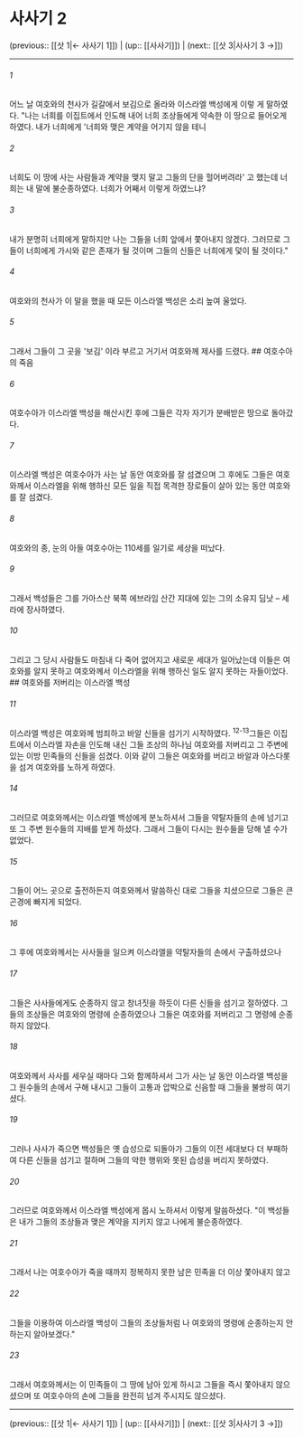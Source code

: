 # 사사기 2

(previous:: [[삿 1|← 사사기 1]]) | (up:: [[사사기]]) | (next:: [[삿 3|사사기 3 →]])

***




###### 1 

어느 날 여호와의 천사가 길갈에서 보김으로 올라와 이스라엘 백성에게 이렇 게 말하였다. "나는 너희를 이집트에서 인도해 내어 너희 조상들에게 약속한 이 땅으로 들어오게 하였다. 내가 너희에게 '너희와 맺은 계약을 어기지 않을 테니 



###### 2 

너희도 이 땅에 사는 사람들과 계약을 맺지 말고 그들의 단을 헐어버려라' 고 했는데 너희는 내 말에 불순종하였다. 너희가 어째서 이렇게 하였느냐? 



###### 3 

내가 분명히 너희에게 말하지만 나는 그들을 너희 앞에서 쫓아내지 않겠다. 그러므로 그들이 너희에게 가시와 같은 존재가 될 것이며 그들의 신들은 너희에게 덫이 될 것이다." 



###### 4 

여호와의 천사가 이 말을 했을 때 모든 이스라엘 백성은 소리 높여 울었다. 



###### 5 

그래서 그들이 그 곳을 '보김' 이라 부르고 거기서 여호와께 제사를 드렸다. ## 여호수아의 죽음 



###### 6 

여호수아가 이스라엘 백성을 해산시킨 후에 그들은 각자 자기가 분배받은 땅으로 돌아갔다. 



###### 7 

이스라엘 백성은 여호수아가 사는 날 동안 여호와를 잘 섬겼으며 그 후에도 그들은 여호와께서 이스라엘을 위해 행하신 모든 일을 직접 목격한 장로들이 살아 있는 동안 여호와를 잘 섬겼다. 



###### 8 

여호와의 종, 눈의 아들 여호수아는 110세를 일기로 세상을 떠났다. 



###### 9 

그래서 백성들은 그를 가아스산 북쪽 에브라임 산간 지대에 있는 그의 소유지 딤낫 – 세라에 장사하였다. 



###### 10 

그리고 그 당시 사람들도 마침내 다 죽어 없어지고 새로운 세대가 일어났는데 이들은 여호와를 알지 못하고 여호와께서 이스라엘을 위해 행하신 일도 알지 못하는 자들이었다. ## 여호와를 저버리는 이스라엘 백성 



###### 11 

이스라엘 백성은 여호와께 범죄하고 바알 신들을 섬기기 시작하였다. <sup class="versenum">12-13</sup>그들은 이집트에서 이스라엘 자손을 인도해 내신 그들 조상의 하나님 여호와를 저버리고 그 주변에 있는 이방 민족들의 신들을 섬겼다. 이와 같이 그들은 여호와를 버리고 바알과 아스다롯을 섬겨 여호와를 노하게 하였다. 



###### 14 

그러므로 여호와께서는 이스라엘 백성에게 분노하셔서 그들을 약탈자들의 손에 넘기고 또 그 주변 원수들의 지배를 받게 하셨다. 그래서 그들이 다시는 원수들을 당해 낼 수가 없었다. 



###### 15 

그들이 어느 곳으로 출전하든지 여호와께서 말씀하신 대로 그들을 치셨으므로 그들은 큰 곤경에 빠지게 되었다. 



###### 16 

그 후에 여호와께서는 사사들을 일으켜 이스라엘을 약탈자들의 손에서 구출하셨으나 



###### 17 

그들은 사사들에게도 순종하지 않고 창녀짓을 하듯이 다른 신들을 섬기고 절하였다. 그들의 조상들은 여호와의 명령에 순종하였으나 그들은 여호와를 저버리고 그 명령에 순종하지 않았다. 



###### 18 

여호와께서 사사를 세우실 때마다 그와 함께하셔서 그가 사는 날 동안 이스라엘 백성을 그 원수들의 손에서 구해 내시고 그들이 고통과 압박으로 신음할 때 그들을 불쌍히 여기셨다. 



###### 19 

그러나 사사가 죽으면 백성들은 옛 습성으로 되돌아가 그들의 이전 세대보다 더 부패하여 다른 신들을 섬기고 절하며 그들의 악한 행위와 못된 습성을 버리지 못하였다. 



###### 20 

그러므로 여호와께서 이스라엘 백성에게 몹시 노하셔서 이렇게 말씀하셨다. "이 백성들은 내가 그들의 조상들과 맺은 계약을 지키지 않고 나에게 불순종하였다. 



###### 21 

그래서 나는 여호수아가 죽을 때까지 정복하지 못한 남은 민족을 더 이상 쫓아내지 않고 



###### 22 

그들을 이용하여 이스라엘 백성이 그들의 조상들처럼 나 여호와의 명령에 순종하는지 안하는지 알아보겠다." 



###### 23 

그래서 여호와께서는 이 민족들이 그 땅에 남아 있게 하시고 그들을 즉시 쫓아내지 않으셨으며 또 여호수아의 손에 그들을 완전히 넘겨 주시지도 않으셨다.

***

(previous:: [[삿 1|← 사사기 1]]) | (up:: [[사사기]]) | (next:: [[삿 3|사사기 3 →]])
